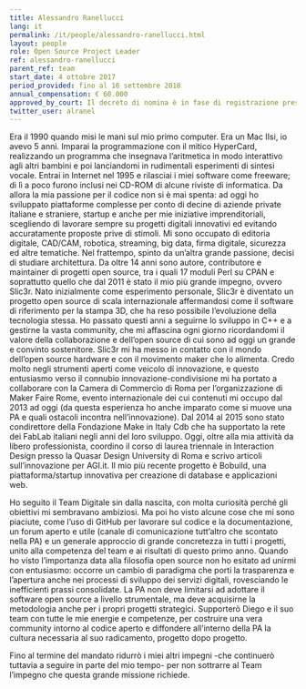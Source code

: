 ```yaml
---
title: Alessandro Ranellucci
lang: it
permalink: /it/people/alessandro-ranellucci.html
layout: people
role: Open Source Project Leader
ref: alessandro-ranellucci
parent_ref: team
start_date: 4 ottobre 2017
period_provided: fino al 16 settembre 2018
annual_compensation: € 60.000
approved_by_court: Il decreto di nomina è in fase di registrazione presso la Corte dei Conti.
twitter_user: alranel
---
```


Era il 1990 quando misi le mani sul mio primo computer. Era un Mac IIsi, io avevo 5 anni. Imparai la programmazione con il mitico HyperCard, realizzando un programma che insegnava l’aritmetica in modo interattivo agli altri bambini e poi lanciandomi in rudimentali esperimenti di sintesi vocale. Entrai in Internet nel 1995 e rilasciai i miei software come freeware; di lì a poco furono inclusi nei CD-ROM di alcune riviste di informatica. Da allora la mia passione per il codice non si è mai spenta: ad oggi ho sviluppato piattaforme complesse per conto di decine di aziende private italiane e straniere, startup e anche per mie iniziative imprenditoriali, scegliendo di lavorare sempre su progetti digitali innovativi ed evitando accuratamente proposte prive di stimoli. Mi sono occupato di editoria digitale, CAD/CAM, robotica, streaming, big data, firma digitale, sicurezza ed altre tematiche. Nel frattempo, spinto da un’altra grande passione, decisi di studiare architettura.
Da oltre 14 anni sono autore, contributore e maintainer di progetti open source, tra i quali 17 moduli Perl su CPAN e soprattutto quello che dal 2011 è stato il mio più grande impegno, ovvero Slic3r. Nato inizialmente come esperimento personale, Slic3r è diventato un progetto open source di scala internazionale affermandosi come il software di riferimento per la stampa 3D, che ha reso possibile l’evoluzione della tecnologia stessa. Ho passato questi anni a seguirne lo sviluppo in C++ e a gestirne la vasta community, che mi affascina ogni giorno ricordandomi il valore della collaborazione e dell’open source di cui sono ad oggi un grande e convinto sostenitore. Slic3r mi ha messo in contatto con il mondo dell’open source hardware e con il movimento maker che lo alimenta. Credo molto negli strumenti aperti come veicolo di innovazione, e questo entusiasmo verso il connubio innovazione-condivisione mi ha portato a collaborare con la Camera di Commercio di Roma per l’organizzazione di Maker Faire Rome, evento internazionale dei cui contenuti mi occupo dal 2013 ad oggi (da questa esperienza ho anche imparato come si muove una PA e quali ostacoli incontra nell’innovazione). Dal 2014 al 2015 sono stato condirettore della Fondazione Make in Italy Cdb che ha supportato la rete dei FabLab italiani negli anni del loro sviluppo. Oggi, oltre alla mia attività da libero professionista, coordino il corso di laurea triennale in Interaction Design presso la Quasar Design University di Roma e scrivo articoli sull’innovazione per AGI.it. Il mio più recente progetto è Bobuild, una piattaforma/startup innovativa per creazione di database e applicazioni web.

Ho seguito il Team Digitale sin dalla nascita, con molta curiosità perché gli obiettivi mi sembravano ambiziosi. Ma poi ho visto alcune cose che mi sono piaciute, come l’uso di GitHub per lavorare sul codice e la documentazione, un forum aperto e utile (canale di comunicazione tutt’altro che scontato nella PA) e un generale approccio di grande concretezza in tutti i progetti, unito alla competenza del team e ai risultati di questo primo anno. Quando ho visto l’importanza data alla filosofia open source non ho esitato ad unirmi con entusiasmo: occorre un cambio di paradigma che porti la trasparenza e l’apertura anche nei processi di sviluppo dei servizi digitali, rovesciando le inefficienti prassi consolidate. La PA non deve limitarsi ad adottare il software open source a livello strumentale, ma deve acquisirne la metodologia anche per i propri progetti strategici. Supporterò Diego e il suo team con tutte le mie energie e competenze, per costruire una vera community intorno al codice aperto e diffondere all’interno della PA la cultura necessaria al suo radicamento, progetto dopo progetto.

Fino al termine del mandato ridurrò i miei altri impegni -che continuerò tuttavia a seguire in parte del mio tempo- per non sottrarre al Team l’impegno che questa grande missione richiede.

